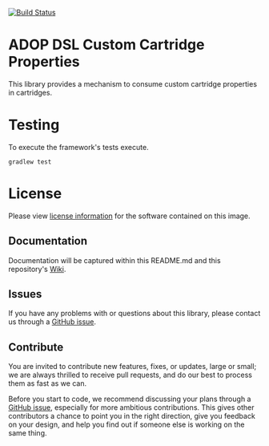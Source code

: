 [![Build Status](https://travis-ci.org/Accenture/adop-dsl-cartridge-custom-propertie.svg?branch=master)](https://travis-ci.org/Accenture/adop-dsl-custom-cartridge-properties)

# ADOP DSL Custom Cartridge Properties

This library provides a mechanism to consume custom cartridge properties in cartridges.

# Testing

To execute the framework's tests execute.

`gradlew test`

# License
Please view [license information](LICENSE.md) for the software contained on this image.

## Documentation
Documentation will be captured within this README.md and this repository's [Wiki](https://accenture.github.io/adop-dsl-cartridge-custom-properties/).

## Issues
If you have any problems with or questions about this library, please contact us through a [GitHub issue](https://github.com/Accenture/adop-dsl-cartridge-custom-properties/issues).

## Contribute
You are invited to contribute new features, fixes, or updates, large or small; we are always thrilled to receive pull requests, and do our best to process them as fast as we can.

Before you start to code, we recommend discussing your plans through a [GitHub issue](https://github.com/Accenture/adop-dsl-custom-cartridge-properties/issues), especially for more ambitious contributions. This gives other contributors a chance to point you in the right direction, give you feedback on your design, and help you find out if someone else is working on the same thing.
